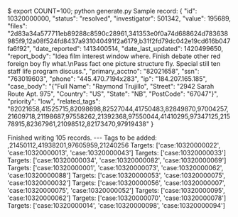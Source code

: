 

$ export COUNT=100; python generate.py
Sample record: {
    "id": 10320000000,
    "status": "resolved",
    "investigator": 501342,
    "value": 195689,
    "files": "2d83a34a577711eb89288c8590c28961,341353e0f0a74d688624d783638985f9,12a08f524fd8437a931040491f2a6179,b31f2fd79dc042e19cd616b047fa6f92",
    "date_reported": 1413400514,
    "date_last_updated": 1420499650,
    "report_body": "Idea film interest window where. Finish debate other red foreign boy fly what.\nPass fact one picture structure fly. Special still ten staff life program discuss.",
    "primary_acctno": "82021658",
    "ssn": "763019603",
    "phone": "445.470.7194x283",
    "ip": "184.207.165.185",
    "case_body": "{\"Full Name\": \"Raymond Trujillo\", \"Street\": \"2942 Sarah Route Apt. 975\", \"Country\": \"US\", \"State\": \"NB\", \"PostCode\": \"67047\"}",
    "priority": "low",
    "related_tags": "82021658,41525715,82098698,82527044,41750483,82849870,97004257,21609718,21198687,97558262,21392368,97550044,41410295,97347125,21578915,82367961,21098512,82173470,97919438"
}

Finished writing 105 records.
--- Tags to be added: ,21450112,41938201,97605959,21240256
Targets: ['case:10320000022', 'case:10320000013', 'case:10320000043']
Targets: ['case:10320000033']
Targets: ['case:10320000034', 'case:10320000082', 'case:10320000069']
Targets: ['case:10320000001', 'case:10320000073', 'case:10320000062', 'case:10320000088']
Targets: ['case:10320000053', 'case:10320000075', 'case:10320000032']
Targets: ['case:10320000056', 'case:10320000007', 'case:10320000075', 'case:10320000052']
Targets: ['case:10320000095', 'case:10320000062']
Targets: ['case:10320000070', 'case:10320000078']
Targets: ['case:10320000014', 'case:10320000098', 'case:10320000094']
